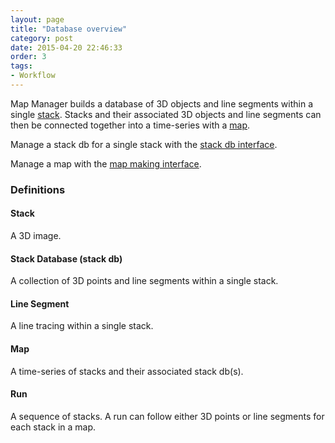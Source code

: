 ```yaml
---
layout: page
title: "Database overview"
category: post
date: 2015-04-20 22:46:33
order: 3
tags:
- Workflow
---
```


Map Manager builds a database of 3D objects and line segments within a single [stack][1]. Stacks and their associated 3D objects and line segments can then be connected together into a time-series with a [map][2].

Manage a stack db for a single stack with the [stack db interface][3].

Manage a map with the [map making interface][4].

### Definitions

#### Stack

A 3D image.

#### Stack Database (**stack db**)

A collection of 3D points and line segments within a single stack.

#### Line Segment

A line tracing within a single stack.

#### Map

A time-series of stacks and their associated stack db(s).

#### Run

A sequence of stacks. A run can follow either 3D points or line segments for each stack in a map.

[1]: stack
[2]: map-plot
[3]: annotating-a-stack
[4]: making-a-map
